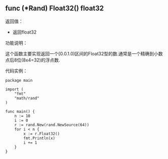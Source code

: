 ## func (*Rand) Float32() float32

返回值：

- 返回float32

功能说明：


这个函数主要实现返回一个[0.0.1.0)区间的Float32型的数.通常是一个精确到小数点后8位(8x4=32)的浮点数.


代码实例：

	package main

	import (
		"fmt"
		"math/rand"
	)

	func main() {
		n := 10
		i := 0
		r := rand.New(rand.NewSource(64))
		for i < n {
			x := r.Float32()
			fmt.Println(x)
			i += 1
		}
	}







